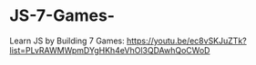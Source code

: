 ﻿# JS-7-Games-

Learn JS by Building 7 Games: https://youtu.be/ec8vSKJuZTk?list=PLvRAWMWpmDYgHKh4eVhOl3QDAwhQoCWoD
